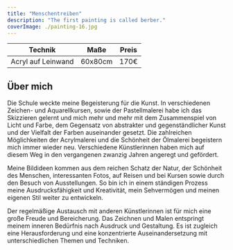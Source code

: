 ```yaml
---
title: "Menschentreiben"
description: "The first painting is called berber."
coverImage: ./painting-16.jpg
---
```


| Technik            | Maße    | Preis |
|--------------------|---------|-------|
| Acryl auf Leinwand | 60x80cm | 170€  |

## Über mich
Die Schule weckte meine Begeisterung für die Kunst. In verschiedenen Zeichen- und Aquarellkursen, sowie der Pastellmalerei habe ich das Skizzieren gelernt und mich mehr und mehr mit dem Zusammenspiel von Licht und Farbe, dem Gegensatz von abstrakter und gegenständlicher Kunst und der Vielfalt der Farben auseinander gesetzt. Die zahlreichen Möglichkeiten der Acrylmalerei und die Schönheit der Ölmalerei begeistern mich immer wieder neu. Verschiedene Künstlerinnen haben mich auf diesem Weg in den vergangenen zwanzig Jahren angeregt und gefördert.

Meine Bildideen kommen aus dem reichen Schatz der Natur, der Schönheit des Menschen, interessanten Fotos, auf Reisen und bei Kursen sowie durch den Besuch von Ausstellungen. So bin ich in einem ständigen Prozess meine Ausdrucksfähigkeit und Kreativität, mein Sehvermögen und meinen eigenen Stil weiter zu entwickeln.

Der regelmäßige Austausch mit anderen Künstlerinnen ist für mich eine große Freude und Bereicherung.
Das Zeichnen und Malen entspringt meinem inneren Bedürfnis nach Ausdruck und Gestaltung. Es ist zugleich eine Herausforderung und eine konzentrierte Auseinandersetzung mit unterschiedlichen Themen und Techniken.